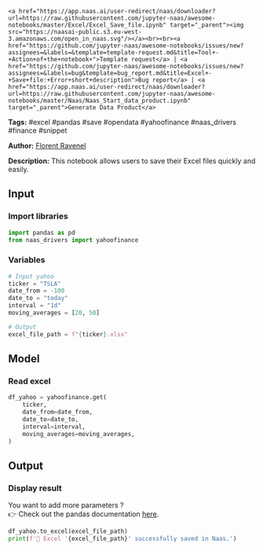     <a href="https://app.naas.ai/user-redirect/naas/downloader?url=https://raw.githubusercontent.com/jupyter-naas/awesome-notebooks/master/Excel/Excel_Save_file.ipynb" target="_parent"><img src="https://naasai-public.s3.eu-west-3.amazonaws.com/open_in_naas.svg"/></a><br><br><a href="https://github.com/jupyter-naas/awesome-notebooks/issues/new?assignees=&labels=&template=template-request.md&title=Tool+-+Action+of+the+notebook+">Template request</a> | <a href="https://github.com/jupyter-naas/awesome-notebooks/issues/new?assignees=&labels=bug&template=bug_report.md&title=Excel+-+Save+file:+Error+short+description">Bug report</a> | <a href="https://app.naas.ai/user-redirect/naas/downloader?url=https://raw.githubusercontent.com/jupyter-naas/awesome-notebooks/master/Naas/Naas_Start_data_product.ipynb" target="_parent">Generate Data Product</a>

**Tags:** #excel #pandas #save #opendata #yahoofinance #naas_drivers #finance #snippet

**Author:** [Florent Ravenel](https://www.linkedin.com/in/ACoAABCNSioBW3YZHc2lBHVG0E_TXYWitQkmwog/)

**Description:** This notebook allows users to save their Excel files quickly and easily.

## Input

### Import libraries


```python
import pandas as pd
from naas_drivers import yahoofinance
```

### Variables


```python
# Input yahoo
ticker = "TSLA"
date_from = -100
date_to = "today"
interval = "1d"
moving_averages = [20, 50]

# Output
excel_file_path = f"{ticker}.xlsx"
```

## Model

### Read excel


```python
df_yahoo = yahoofinance.get(
    ticker,
    date_from=date_from,
    date_to=date_to,
    interval=interval,
    moving_averages=moving_averages,
)
```

## Output

### Display result

You want to add more parameters ?<br>
👉 Check out the pandas documentation <a href="https://pandas.pydata.org/docs/reference/api/pandas.read_excel.html">here</a>.


```python
df_yahoo.to_excel(excel_file_path)
print(f'💾 Excel '{excel_file_path}' successfully saved in Naas.')
```
